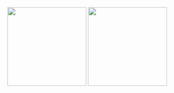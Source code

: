 <div>
  <img height="180em" src="https://github-readme-stats.vercel.app/api?username=ViniciusLawliet&show_icons=true&theme=dark">
  <img height="180em" src="https://github-readme-stats.vercel.app/api/top-langs/?username=ViniciusLawliet&layout=compact&theme=dark">
</div>

<!---
ViniciusLawliet/ViniciusLawliet is a ✨ special ✨ repository because its `README.md` (this file) appears on your GitHub profile.
You can click the Preview link to take a look at your changes.
--->
